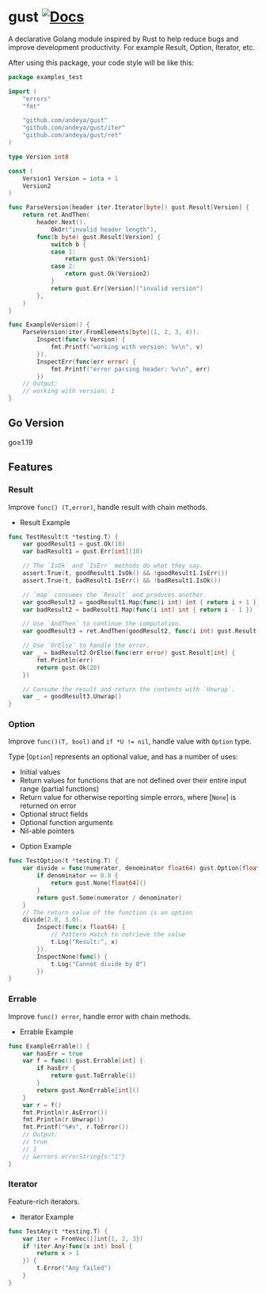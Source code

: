 # gust [![Docs](https://img.shields.io/badge/Docs-pkg.go.dev-blue.svg?style=flat-square)](https://pkg.go.dev/github.com/andeya/gust)

A declarative Golang module inspired by Rust to help reduce bugs and improve development productivity. For example Result, Option, Iterator, etc.

After using this package, your code style will be like this:

```go
package examples_test

import (
	"errors"
	"fmt"

	"github.com/andeya/gust"
	"github.com/andeya/gust/iter"
	"github.com/andeya/gust/ret"
)

type Version int8

const (
	Version1 Version = iota + 1
	Version2
)

func ParseVersion(header iter.Iterator[byte]) gust.Result[Version] {
	return ret.AndThen(
		header.Next().
			OkOr("invalid header length"),
		func(b byte) gust.Result[Version] {
			switch b {
			case 1:
				return gust.Ok(Version1)
			case 2:
				return gust.Ok(Version2)
			}
			return gust.Err[Version]("invalid version")
		},
	)
}

func ExampleVersion() {
	ParseVersion(iter.FromElements[byte](1, 2, 3, 4)).
		Inspect(func(v Version) {
			fmt.Printf("working with version: %v\n", v)
		}).
		InspectErr(func(err error) {
			fmt.Printf("error parsing header: %v\n", err)
		})
	// Output:
	// working with version: 1
}
```

## Go Version

go≥1.19

## Features

### Result

Improve `func() (T,error)`, handle result with chain methods.

- Result Example

```go
func TestResult(t *testing.T) {
	var goodResult1 = gust.Ok(10)
	var badResult1 = gust.Err[int](10)

	// The `IsOk` and `IsErr` methods do what they say.
	assert.True(t, goodResult1.IsOk() && !goodResult1.IsErr())
	assert.True(t, badResult1.IsErr() && !badResult1.IsOk())

	// `map` consumes the `Result` and produces another.
	var goodResult2 = goodResult1.Map(func(i int) int { return i + 1 })
	var badResult2 = badResult1.Map(func(i int) int { return i - 1 })

	// Use `AndThen` to continue the computation.
	var goodResult3 = ret.AndThen(goodResult2, func(i int) gust.Result[bool] { return gust.Ok(i == 11) })

	// Use `OrElse` to handle the error.
	var _ = badResult2.OrElse(func(err error) gust.Result[int] {
		fmt.Println(err)
		return gust.Ok(20)
	})

	// Consume the result and return the contents with `Unwrap`.
	var _ = goodResult3.Unwrap()
}
```

### Option

Improve `func()(T, bool)` and `if *U != nil`, handle value with `Option` type.

Type [`Option`] represents an optional value, and has a number of uses:
* Initial values
* Return values for functions that are not defined
  over their entire input range (partial functions)
* Return value for otherwise reporting simple errors, where [`None`] is
  returned on error
* Optional struct fields
* Optional function arguments
* Nil-able pointers

- Option Example

```go
func TestOption(t *testing.T) {
	var divide = func(numerator, denominator float64) gust.Option[float64] {
		if denominator == 0.0 {
			return gust.None[float64]()
		}
		return gust.Some(numerator / denominator)
	}
	// The return value of the function is an option
	divide(2.0, 3.0).
		Inspect(func(x float64) {
			// Pattern match to retrieve the value
			t.Log("Result:", x)
		}).
		InspectNone(func() {
			t.Log("Cannot divide by 0")
		})
}
```

### Errable

Improve `func() error`, handle error with chain methods.

- Errable Example

```go
func ExampleErrable() {
	var hasErr = true
	var f = func() gust.Errable[int] {
		if hasErr {
			return gust.ToErrable(1)
		}
		return gust.NonErrable[int]()
	}
	var r = f()
	fmt.Println(r.AsError())
	fmt.Println(r.Unwrap())
	fmt.Printf("%#v", r.ToError())
	// Output:
	// true
	// 1
	// &errors.errorString{s:"1"}
}
```

### Iterator

Feature-rich iterators.

- Iterator Example

```go
func TestAny(t *testing.T) {
	var iter = FromVec([]int{1, 2, 3})
	if !iter.Any(func(x int) bool {
		return x > 1
	}) {
		t.Error("Any failed")
	}
}
```
